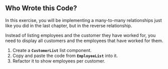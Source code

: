 ## Who Wrote this Code?

In this exercise, you will be implementing a many-to-many relationships just like you did in the last chapter, but in the reverse relationship.

Instead of listing employees and the customer they have worked for, you need to display all customers and the employees that have worked for them.

1. Create a **`CustomerList`** list component.
1. Copy and paste the code from **`EmployeeList`** into it.
1. Refactor it to show employees per customer.